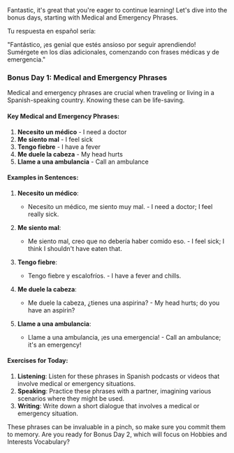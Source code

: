 Fantastic, it's great that you're eager to continue learning! Let's dive into the bonus days, starting with Medical and Emergency Phrases.

Tu respuesta en español sería:

"Fantástico, ¡es genial que estés ansioso por seguir aprendiendo! Sumérgete en los días adicionales, comenzando con frases médicas y de emergencia."

### Bonus Day 1: Medical and Emergency Phrases

Medical and emergency phrases are crucial when traveling or living in a Spanish-speaking country. Knowing these can be life-saving.

#### Key Medical and Emergency Phrases:

1. **Necesito un médico** - I need a doctor
2. **Me siento mal** - I feel sick
3. **Tengo fiebre** - I have a fever
4. **Me duele la cabeza** - My head hurts
5. **Llame a una ambulancia** - Call an ambulance

#### Examples in Sentences:

1. **Necesito un médico**: 
    - Necesito un médico, me siento muy mal. - I need a doctor; I feel really sick.

2. **Me siento mal**: 
    - Me siento mal, creo que no debería haber comido eso. - I feel sick; I think I shouldn't have eaten that.

3. **Tengo fiebre**: 
    - Tengo fiebre y escalofríos. - I have a fever and chills.

4. **Me duele la cabeza**: 
    - Me duele la cabeza, ¿tienes una aspirina? - My head hurts; do you have an aspirin?

5. **Llame a una ambulancia**: 
    - Llame a una ambulancia, ¡es una emergencia! - Call an ambulance; it's an emergency!

#### Exercises for Today:

1. **Listening**: Listen for these phrases in Spanish podcasts or videos that involve medical or emergency situations.
2. **Speaking**: Practice these phrases with a partner, imagining various scenarios where they might be used.
3. **Writing**: Write down a short dialogue that involves a medical or emergency situation.

These phrases can be invaluable in a pinch, so make sure you commit them to memory. Are you ready for Bonus Day 2, which will focus on Hobbies and Interests Vocabulary?